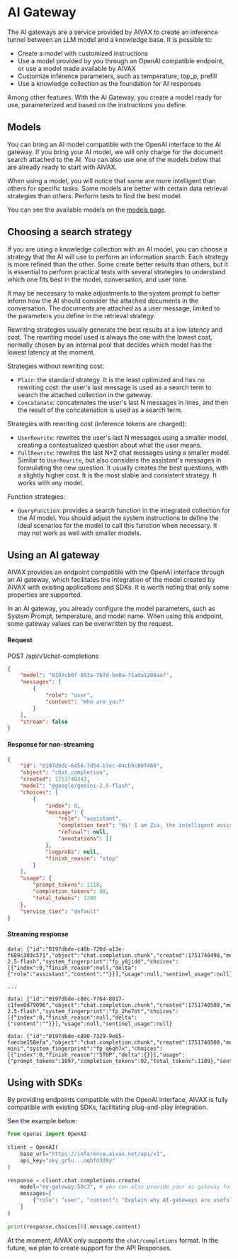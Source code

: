 # AI Gateway

The AI gateways are a service provided by AIVAX to create an inference tunnel between an LLM model and a knowledge base. It is possible to:

- Create a model with customized instructions
- Use a model provided by you through an OpenAI compatible endpoint, or use a model made available by AIVAX
- Customize inference parameters, such as temperature, top_p, prefill
- Use a knowledge collection as the foundation for AI responses

Among other features. With the AI Gateway, you create a model ready for use, parameterized and based on the instructions you define.

## Models

You can bring an AI model compatible with the OpenAI interface to the AI gateway. If you bring your AI model, we will only charge for the document search attached to the AI. You can also use one of the models below that are already ready to start with AIVAX.

When using a model, you will notice that some are more intelligent than others for specific tasks. Some models are better with certain data retrieval strategies than others. Perform tests to find the best model.

You can see the available models on the [models page](/docs/en/models).

## Choosing a search strategy

If you are using a knowledge collection with an AI model, you can choose a strategy that the AI will use to perform an information search. Each strategy is more refined than the other. Some create better results than others, but it is essential to perform practical tests with several strategies to understand which one fits best in the model, conversation, and user tone.

It may be necessary to make adjustments to the system prompt to better inform how the AI should consider the attached documents in the conversation. The documents are attached as a user message, limited to the parameters you define in the retrieval strategy.

Rewriting strategies usually generate the best results at a low latency and cost. The rewriting model used is always the one with the lowest cost, normally chosen by an internal pool that decides which model has the lowest latency at the moment.

Strategies without rewriting cost:

- `Plain`: the standard strategy. It is the least optimized and has no rewriting cost: the user's last message is used as a search term to search the attached collection in the gateway.
- `Concatenate`: concatenates the user's last N messages in lines, and then the result of the concatenation is used as a search term.

Strategies with rewriting cost (inference tokens are charged):

- `UserRewrite`: rewrites the user's last N messages using a smaller model, creating a contextualized question about what the user means.
- `FullRewrite`: rewrites the last N*2 chat messages using a smaller model. Similar to `UserRewrite`, but also considers the assistant's messages in formulating the new question. It usually creates the best questions, with a slightly higher cost. It is the most stable and consistent strategy. It works with any model.

Function strategies:

- `QueryFunction`: provides a search function in the integrated collection for the AI model. You should adjust the system instructions to define the ideal scenarios for the model to call this function when necessary. It may not work as well with smaller models.

## Using an AI gateway

AIVAX provides an endpoint compatible with the OpenAI interface through an AI gateway, which facilitates the integration of the model created by AIVAX with existing applications and SDKs. It is worth noting that only some properties are supported.

In an AI gateway, you already configure the model parameters, such as System Prompt, temperature, and model name. When using this endpoint, some gateway values can be overwritten by the request.

#### Request

<div class="request-item post">
    <span>POST</span>
    <span>
        /api/v1/chat-completions
    </span>
</div>

```json
{
    "model": "0197cb0f-893a-7b7d-be0a-71ada1208aaf",
    "messages": [
        {
            "role": "user",
            "content": "Who are you?"
        }
    ],
    "stream": false
}
```

#### Response for non-streaming

```json
{
    "id": "0197dbdc-6456-7d54-b7ec-04cb9c80f460",
    "object": "chat.completion",
    "created": 1751740343,
    "model": "@google/gemini-2.5-flash",
    "choices": [
        {
            "index": 0,
            "message": {
                "role": "assistant",
                "completion_text": "Hi! I am Zia, the intelligent assistant from Zé do Ingresso. I'm here to help you with everything about tickets, events, and everything that happens in our beloved São José do Rio Preto. If you need anything, just call! Let's enjoy everything that's happening together! What do you need? ",
                "refusal": null,
                "annotations": []
            },
            "logprobs": null,
            "finish_reason": "stop"
        }
    ],
    "usage": {
        "prompt_tokens": 1118,
        "completion_tokens": 88,
        "total_tokens": 1206
    },
    "service_tier": "default"
}
```

#### Streaming response

```text
data: {"id":"0197dbde-c40b-720d-a13e-f689c303c571","object":"chat.completion.chunk","created":1751740498,"model":"@google/gemini-2.5-flash","system_fingerprint":"fp_y8jidd","choices":[{"index":0,"finish_reason":null,"delta":{"role":"assistant","content":""}}],"usage":null,"sentinel_usage":null}

...

data: {"id":"0197dbde-c88c-7764-8017-c1fee0d79096","object":"chat.completion.chunk","created":1751740500,"model":"@google/gemini-2.5-flash","system_fingerprint":"fp_2he7ot","choices":[{"index":0,"finish_reason":null,"delta":{"content":""}}],"usage":null,"sentinel_usage":null}

data: {"id":"0197dbde-c890-7329-9e65-faecbe158efa","object":"chat.completion.chunk","created":1751740500,"model":"@aivax/sentinel-mini","system_fingerprint":"fp_q6qh7x","choices":[{"index":0,"finish_reason":"STOP","delta":{}}],"usage":{"prompt_tokens":1097,"completion_tokens":92,"total_tokens":1189},"sentinel_usage":null}
```

## Using with SDKs

By providing endpoints compatible with the OpenAI interface, AIVAX is fully compatible with existing SDKs, facilitating plug-and-play integration.

See the example below:

```python
from openai import OpenAI
 
client = OpenAI(
    base_url="https://inference.aivax.net/api/v1",
    api_key="oky_gr5u...oqbfd3d9y"
)
 
response = client.chat.completions.create(
    model="my-gateway:50c3", # you can also provide your ai-gateway full ID here
    messages=[
        {"role": "user", "content": "Explain why AI-gateways are useful."}
    ]
)
 
print(response.choices[0].message.content)
```

At the moment, AIVAX only supports the `chat/completions` format. In the future, we plan to create support for the API Responses.